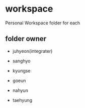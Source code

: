 # workspace
Personal Workspace folder for each

## folder owner

* juhyeon(integrater)

* sanghyo

* kyungse

* goeun

* nahyun

* taehyung
